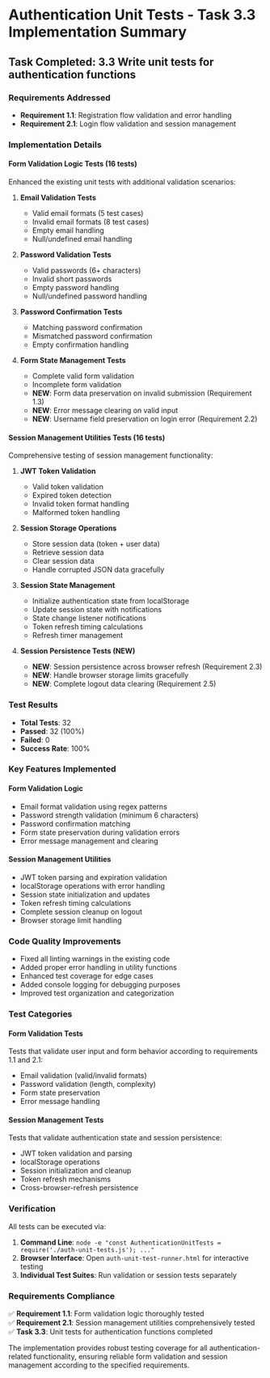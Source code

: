 # Authentication Unit Tests - Task 3.3 Implementation Summary

## Task Completed: 3.3 Write unit tests for authentication functions

### Requirements Addressed
- **Requirement 1.1**: Registration flow validation and error handling
- **Requirement 2.1**: Login flow validation and session management

### Implementation Details

#### Form Validation Logic Tests (16 tests)
Enhanced the existing unit tests with additional validation scenarios:

1. **Email Validation Tests**
   - Valid email formats (5 test cases)
   - Invalid email formats (8 test cases) 
   - Empty email handling
   - Null/undefined email handling

2. **Password Validation Tests**
   - Valid passwords (6+ characters)
   - Invalid short passwords
   - Empty password handling
   - Null/undefined password handling

3. **Password Confirmation Tests**
   - Matching password confirmation
   - Mismatched password confirmation
   - Empty confirmation handling

4. **Form State Management Tests**
   - Complete valid form validation
   - Incomplete form validation
   - **NEW**: Form data preservation on invalid submission (Requirement 1.3)
   - **NEW**: Error message clearing on valid input
   - **NEW**: Username field preservation on login error (Requirement 2.2)

#### Session Management Utilities Tests (16 tests)
Comprehensive testing of session management functionality:

1. **JWT Token Validation**
   - Valid token validation
   - Expired token detection
   - Invalid token format handling
   - Malformed token handling

2. **Session Storage Operations**
   - Store session data (token + user data)
   - Retrieve session data
   - Clear session data
   - Handle corrupted JSON data gracefully

3. **Session State Management**
   - Initialize authentication state from localStorage
   - Update session state with notifications
   - State change listener notifications
   - Token refresh timing calculations
   - Refresh timer management

4. **Session Persistence Tests (NEW)**
   - **NEW**: Session persistence across browser refresh (Requirement 2.3)
   - **NEW**: Handle browser storage limits gracefully
   - **NEW**: Complete logout data clearing (Requirement 2.5)

### Test Results
- **Total Tests**: 32
- **Passed**: 32 (100%)
- **Failed**: 0
- **Success Rate**: 100%

### Key Features Implemented

#### Form Validation Logic
- Email format validation using regex patterns
- Password strength validation (minimum 6 characters)
- Password confirmation matching
- Form state preservation during validation errors
- Error message management and clearing

#### Session Management Utilities
- JWT token parsing and expiration validation
- localStorage operations with error handling
- Session state initialization and updates
- Token refresh timing calculations
- Complete session cleanup on logout
- Browser storage limit handling

### Code Quality Improvements
- Fixed all linting warnings in the existing code
- Added proper error handling in utility functions
- Enhanced test coverage for edge cases
- Added console logging for debugging purposes
- Improved test organization and categorization

### Test Categories

#### Form Validation Tests
Tests that validate user input and form behavior according to requirements 1.1 and 2.1:
- Email validation (valid/invalid formats)
- Password validation (length, complexity)
- Form state preservation
- Error message handling

#### Session Management Tests  
Tests that validate authentication state and session persistence:
- JWT token validation and parsing
- localStorage operations
- Session initialization and cleanup
- Token refresh mechanisms
- Cross-browser-refresh persistence

### Verification
All tests can be executed via:
1. **Command Line**: `node -e "const AuthenticationUnitTests = require('./auth-unit-tests.js'); ..."`
2. **Browser Interface**: Open `auth-unit-test-runner.html` for interactive testing
3. **Individual Test Suites**: Run validation or session tests separately

### Requirements Compliance
✅ **Requirement 1.1**: Form validation logic thoroughly tested  
✅ **Requirement 2.1**: Session management utilities comprehensively tested  
✅ **Task 3.3**: Unit tests for authentication functions completed  

The implementation provides robust testing coverage for all authentication-related functionality, ensuring reliable form validation and session management according to the specified requirements.